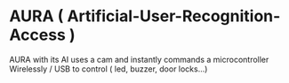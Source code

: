 # AURA ( Artificial-User-Recognition-Access )
AURA with its AI uses a cam and instantly commands a microcontroller Wirelessly / USB to control ( led, buzzer, door locks...)
